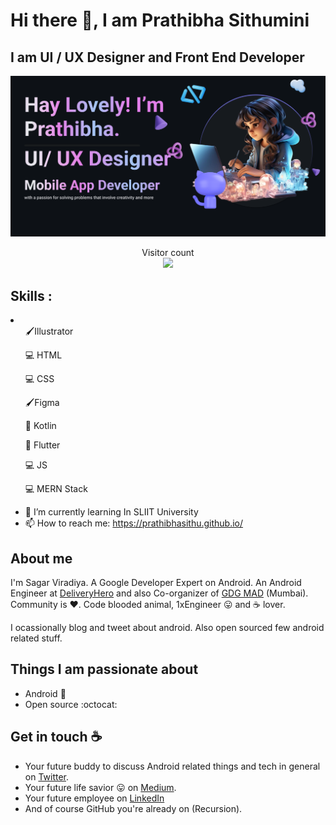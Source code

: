 <h1> Hi there 👋, I am Prathibha Sithumini </h1>
<h2>I am UI / UX Designer and Front End Developer</h2> 

<img src ="new readme.png">

<p align="center"> 
  Visitor count<br>
  <img src="https://profile-counter.glitch.me/sagar-viradiya/count.svg" />
</p>

<h2>Skills :</h2> 
<li>
  <ul>🖌️Illustrator</ul>
  <ul>💻 HTML</ul>
  <ul>💻 CSS</ul>
  <ul>🖌️Figma</ul>
  <ul>📱 Kotlin</ul>
  <ul>📱 Flutter</ul>
  <ul>💻 JS</ul>
  <ul>💻 MERN Stack</ul>
</li>

- 🌱 I’m currently learning In SLIIT University  
- 📫 How to reach me: https://prathibhasithu.github.io/
 

## About me

I'm Sagar Viradiya. A Google Developer Expert on Android. An Android Engineer at [DeliveryHero](https://www.deliveryhero.com/) and also Co-organizer of [GDG MAD](https://gdgmad.com/) (Mumbai). Community is :heart:. Code blooded animal, 1xEngineer :stuck_out_tongue: and :coffee: lover. 

I ocassionally blog and tweet about android. Also open sourced few android related stuff.  


## Things I am passionate about

- Android :robot:
- Open source :octocat:

## Get in touch :coffee:

- Your future buddy to discuss Android related things and tech in general on [Twitter](https://twitter.com/viradiya_sagar).
- Your future life savior :stuck_out_tongue: on [Medium](https://medium.com/@sagarviradiya).
- Your future employee on [LinkedIn](https://www.linkedin.com/in/sagarviradiya)
- And of course GitHub you're already on (Recursion).
  


